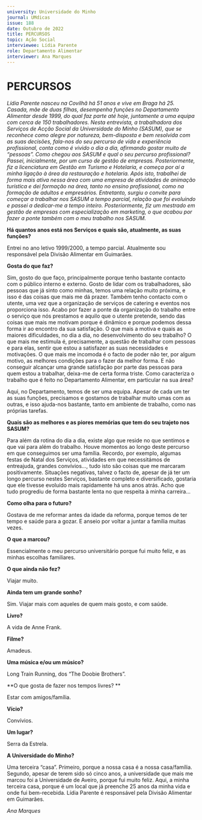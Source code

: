 ```yaml
---
university: Universidade do Minho
journal: UMdicas 
issue: 188
date: Outubro de 2022
title: PERCURSOS
topic: Ação Social
interviewee: Lídia Parente
role: Departamento Alimentar
interviewer: Ana Marques
---
```



# PERCURSOS

*Lídia Parente nasceu na Covilhã há 51 anos e vive em Braga há 25. Casada, mãe de duas filhas, desempenha funções no Departamento Alimentar desde 1999, do qual faz parte até hoje, juntamente a uma equipa com cerca de 150 trabalhadores. Nesta entrevista, a trabalhadora dos Serviços de Acção Social da Universidade do Minho (SASUM), que se reconhece como alegre por natureza, bem-disposta e bem resolvida com as suas decisões, fala-nos do seu percurso de vida e experiência profissional, conta como é vivido o dia a dia, afirmando gostar muito de “pessoas”. Como chegou aos SASUM e qual o seu percurso profissional? Passei, inicialmente, por um curso de gestão de empresas. Posteriormente, fiz a licenciatura em Gestão em Turismo e Hotelaria, e começa por aí a minha ligação à área da restauração e hotelaria. Após isto, trabalhei de forma mais ativa nessa área com uma empresa de atividades de animação turística e dei formação na área, tanto no ensino profissional, como na formação de adultos e empresários. Entretanto, surgiu o convite para começar a trabalhar nos SASUM a tempo parcial, relação que foi evoluindo e passei a dedicar-me a tempo inteiro. Posteriormente, fiz um mestrado em gestão de empresas com especialização em marketing, o que acabou por fazer a ponte também com o meu trabalho nos SASUM.*

**Há quantos anos está nos Serviços e quais são, atualmente, as suas funções?**

Entrei no ano letivo 1999/2000, a tempo parcial. Atualmente sou responsável pela Divisão Alimentar em Guimarães.

**Gosta do que faz?**

Sim, gosto do que faço, principalmente porque tenho bastante contacto com o público interno e externo. Gosto de lidar com os trabalhadores, são pessoas que já sinto como minhas, temos uma relação muito próxima, e isso é das coisas que mais me dá prazer. Também tenho contacto com o utente, uma vez que a organização de serviços de catering e eventos nos proporciona isso. Acabo por fazer a ponte da organização do trabalho entre o serviço que nós prestamos e aquilo que o utente pretende, sendo das coisas que mais me motivam porque é dinâmico e porque podemos dessa forma ir ao encontro da sua satisfação. O que mais a motiva e quais as maiores dificuldades, no dia a dia, no desenvolvimento do seu trabalho?  O que mais me estimula é, precisamente, a questão de trabalhar com pessoas e para elas, sentir que estou a satisfazer as suas necessidades e motivações. O que mais me incomoda é o facto de poder não ter, por algum motivo, as melhores condições para o fazer da melhor forma. E não conseguir alcançar uma grande satisfação por parte das pessoas para quem estou a trabalhar, deixa-me de certa forma triste. Como caracteriza o trabalho que é feito no Departamento Alimentar, em particular na sua área?

Aqui, no Departamento, temos de ser uma equipa. Apesar de cada um ter as suas funções, precisamos e gostamos de trabalhar muito umas com as outras, e isso ajuda-nos bastante, tanto em ambiente de trabalho, como nas próprias tarefas.

**Quais são as melhores e as piores memórias que tem do seu trajeto nos SASUM?**

Para além da rotina do dia a dia, existe algo que reside no que sentimos e que vai para além do trabalho. Houve momentos ao longo deste percurso em que conseguimos ser uma família. Recordo, por exemplo, algumas festas de Natal dos Serviços, atividades em que necessitámos de entreajuda, grandes convívios…, tudo isto são coisas que me marcaram positivamente. Situações negativas, talvez o facto de, apesar de já ter um longo percurso nestes Serviços, bastante completo e diversificado, gostaria que ele tivesse evoluído mais rapidamente há uns anos atrás. Acho que tudo progrediu de forma bastante lenta no que respeita à minha carreira… 

**Como olha para o futuro?**

Gostava de me reformar antes da idade da reforma, porque temos de ter tempo e saúde para a gozar. E anseio por voltar a juntar a família muitas vezes.

**O que a marcou?**

Essencialmente o meu percurso universitário porque fui muito feliz, e as minhas escolhas familiares.

**O que ainda não fez?**

Viajar muito.

**Ainda tem um grande sonho?**

Sim. Viajar mais com aqueles de quem mais gosto, e com saúde.

**Livro?**

A vida de Anne Frank.

**Filme?**

Amadeus.

**Uma música e/ou um músico?**

Long Train Running, dos “The Doobie Brothers”.

**O que gosta de fazer nos tempos livres? **

Estar com amigos/família.

**Vício?**

Convívios.

**Um lugar?**

Serra da Estrela.

**A Universidade do Minho?**

Uma terceira “casa”. Primeiro, porque a nossa casa é a nossa casa/família. Segundo, apesar de terem sido só cinco anos, a universidade que mais me marcou foi a Universidade de Aveiro, porque fui muito feliz. Aqui, a minha terceira casa, porque é um local que já preenche 25 anos da minha vida e onde fui bem-recebida. Lídia Parente é responsável pela Divisão Alimentar em Guimarães.

*Ana Marques*